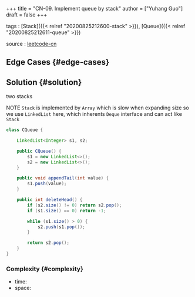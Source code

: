 +++
title = "CN-09. Implement queue by stack"
author = ["Yuhang Guo"]
draft = false
+++

tags
: [Stack]({{< relref "20200825212600-stack" >}}), [Queue]({{< relref "20200825212611-queue" >}})

source
: [leetcode-cn](https://leetcode-cn.com/problems/yong-liang-ge-zhan-shi-xian-dui-lie-lcof/)


## Edge Cases {#edge-cases}


## Solution {#solution}

two stacks

NOTE
`Stack` is implemented by `Array` which is slow when expanding size
so we use `LinkedList` here, which inherents `Deque` interface and can act like `Stack`

```java
class CQueue {

    LinkedList<Integer> s1, s2;

    public CQueue() {
        s1 = new LinkedList<>();
        s2 = new LinkedList<>();
    }

    public void appendTail(int value) {
        s1.push(value);
    }

    public int deleteHead() {
        if (s2.size() != 0) return s2.pop();
        if (s1.size() == 0) return -1;

        while (s1.size() > 0) {
            s2.push(s1.pop());
        }

        return s2.pop();
    }
}
```


### Complexity {#complexity}

-   time:
-   space:
